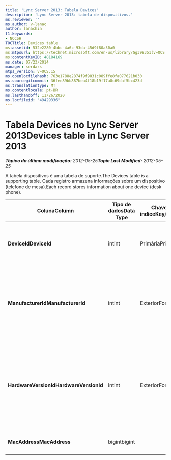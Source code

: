 ```yaml
---
title: 'Lync Server 2013: Tabela Devices'
description: 'Lync Server 2013: tabela de dispositivos.'
ms.reviewer: ''
ms.author: v-lanac
author: lanachin
f1.keywords:
- NOCSH
TOCTitle: Devices table
ms:assetid: 532e2280-4bbc-4a6c-93da-45d9f80a30a0
ms:mtpsurl: https://technet.microsoft.com/en-us/library/Gg398351(v=OCS.15)
ms:contentKeyID: 48184169
ms.date: 07/23/2014
manager: serdars
mtps_version: v=OCS.15
ms.openlocfilehash: 763e1788e2874f9f9831c089ffe8fa077621b030
ms.sourcegitcommit: 36fee89bb887bea4f18b19f17a8c69daf5bc423d
ms.translationtype: MT
ms.contentlocale: pt-BR
ms.lasthandoff: 11/26/2020
ms.locfileid: "49429336"
---
```

# <a name="devices-table-in-lync-server-2013"></a><span data-ttu-id="78acf-103">Tabela Devices no Lync Server 2013</span><span class="sxs-lookup"><span data-stu-id="78acf-103">Devices table in Lync Server 2013</span></span>

<div data-xmlns="http://www.w3.org/1999/xhtml">

<div class="topic" data-xmlns="http://www.w3.org/1999/xhtml" data-msxsl="urn:schemas-microsoft-com:xslt" data-cs="https://msdn.microsoft.com/">

<div data-asp="https://msdn2.microsoft.com/asp">



</div>

<div id="mainSection">

<div id="mainBody"><span data-ttu-id="78acf-104">

<span> </span></span><span class="sxs-lookup"><span data-stu-id="78acf-104">

<span> </span></span></span>

<span data-ttu-id="78acf-105">_**Tópico da última modificação:** 2012-05-25_</span><span class="sxs-lookup"><span data-stu-id="78acf-105">_**Topic Last Modified:** 2012-05-25_</span></span>

<span data-ttu-id="78acf-106">A tabela dispositivos é uma tabela de suporte.</span><span class="sxs-lookup"><span data-stu-id="78acf-106">The Devices table is a supporting table.</span></span> <span data-ttu-id="78acf-107">Cada registro armazena informações sobre um dispositivo (telefone de mesa).</span><span class="sxs-lookup"><span data-stu-id="78acf-107">Each record stores information about one device (desk phone).</span></span>


<table>
<colgroup>
<col style="width: 25%" />
<col style="width: 25%" />
<col style="width: 25%" />
<col style="width: 25%" />
</colgroup>
<thead>
<tr class="header">
<th><span data-ttu-id="78acf-108">Coluna</span><span class="sxs-lookup"><span data-stu-id="78acf-108">Column</span></span></th>
<th><span data-ttu-id="78acf-109">Tipo de dados</span><span class="sxs-lookup"><span data-stu-id="78acf-109">Data Type</span></span></th>
<th><span data-ttu-id="78acf-110">Chave/índice</span><span class="sxs-lookup"><span data-stu-id="78acf-110">Key/Index</span></span></th>
<th><span data-ttu-id="78acf-111">Detalhes</span><span class="sxs-lookup"><span data-stu-id="78acf-111">Details</span></span></th>
</tr>
</thead>
<tbody>
<tr class="odd">
<td><p><span data-ttu-id="78acf-112"><strong>DeviceId</strong></span><span class="sxs-lookup"><span data-stu-id="78acf-112"><strong>DeviceId</strong></span></span></p></td>
<td><p><span data-ttu-id="78acf-113">int</span><span class="sxs-lookup"><span data-stu-id="78acf-113">int</span></span></p></td>
<td><p><span data-ttu-id="78acf-114">Primária</span><span class="sxs-lookup"><span data-stu-id="78acf-114">Primary</span></span></p></td>
<td><p><span data-ttu-id="78acf-115">Número exclusivo que identifica esta versão de hardware.</span><span class="sxs-lookup"><span data-stu-id="78acf-115">Unique number identifying this hardware version.</span></span></p></td>
</tr>
<tr class="even">
<td><p><span data-ttu-id="78acf-116"><strong>ManufacturerId</strong></span><span class="sxs-lookup"><span data-stu-id="78acf-116"><strong>ManufacturerId</strong></span></span></p></td>
<td><p><span data-ttu-id="78acf-117">int</span><span class="sxs-lookup"><span data-stu-id="78acf-117">int</span></span></p></td>
<td><p><span data-ttu-id="78acf-118">Exterior</span><span class="sxs-lookup"><span data-stu-id="78acf-118">Foreign</span></span></p></td>
<td><p><span data-ttu-id="78acf-119">Fabricante do dispositivo.</span><span class="sxs-lookup"><span data-stu-id="78acf-119">Manufacturer of this device.</span></span> <span data-ttu-id="78acf-120">Consulte a <a href="lync-server-2013-manufacturers-table.md">tabela fabricantes no Lync Server 2013</a> para obter mais informações.</span><span class="sxs-lookup"><span data-stu-id="78acf-120">See the <a href="lync-server-2013-manufacturers-table.md">Manufacturers table in Lync Server 2013</a> for more information.</span></span></p></td>
</tr>
<tr class="odd">
<td><p><span data-ttu-id="78acf-121"><strong>HardwareVersionId</strong></span><span class="sxs-lookup"><span data-stu-id="78acf-121"><strong>HardwareVersionId</strong></span></span></p></td>
<td><p><span data-ttu-id="78acf-122">int</span><span class="sxs-lookup"><span data-stu-id="78acf-122">int</span></span></p></td>
<td><p><span data-ttu-id="78acf-123">Exterior</span><span class="sxs-lookup"><span data-stu-id="78acf-123">Foreign</span></span></p></td>
<td><p><span data-ttu-id="78acf-124">Versão de hardware deste dispositivo.</span><span class="sxs-lookup"><span data-stu-id="78acf-124">Hardware version of this device.</span></span> <span data-ttu-id="78acf-125">Consulte a <a href="lync-server-2013-hardwareversions-table.md">tabela HardwareVersions no Lync Server 2013</a> para obter mais informações.</span><span class="sxs-lookup"><span data-stu-id="78acf-125">See the <a href="lync-server-2013-hardwareversions-table.md">HardwareVersions table in Lync Server 2013</a> for more information.</span></span></p></td>
</tr>
<tr class="even">
<td><p><span data-ttu-id="78acf-126"><strong>MacAddress</strong></span><span class="sxs-lookup"><span data-stu-id="78acf-126"><strong>MacAddress</strong></span></span></p></td>
<td><p><span data-ttu-id="78acf-127">bigint</span><span class="sxs-lookup"><span data-stu-id="78acf-127">bigint</span></span></p></td>
<td></td>
<td><p><span data-ttu-id="78acf-128">Endereço MAC</span><span class="sxs-lookup"><span data-stu-id="78acf-128">MAC Address</span></span></p></td>
</tr>
</tbody>
</table><span data-ttu-id="78acf-129">


</div>

<span> </span>

</div>

</div>

</span><span class="sxs-lookup"><span data-stu-id="78acf-129">


</div>

<span> </span>

</div>

</div>

</span></span></div>


